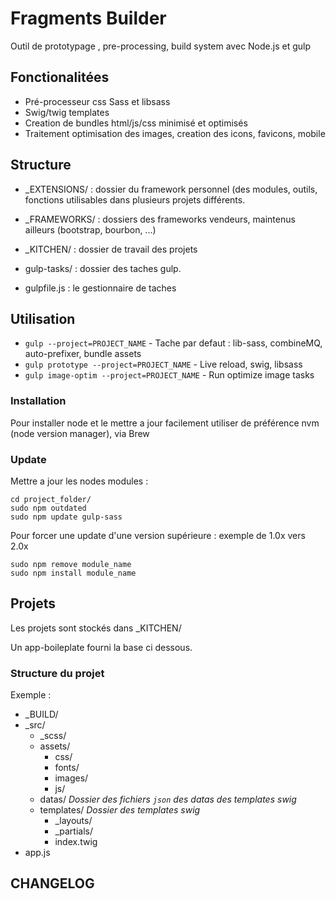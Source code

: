 # Fragments Builder

Outil de prototypage , pre-processing, build system avec Node.js et gulp

## Fonctionalitées

- Pré-processeur css Sass et libsass
- Swig/twig templates
- Creation de bundles html/js/css minimisé et optimisés
- Traitement optimisation des images, creation des icons, favicons, mobile

## Structure 

* _EXTENSIONS/ : dossier du framework personnel (des modules, outils, fonctions utilisables dans plusieurs projets différents.

* _FRAMEWORKS/ : dossiers des frameworks vendeurs, maintenus ailleurs (bootstrap, bourbon, ...)

* _KITCHEN/ : dossier de travail des projets

* gulp-tasks/ : dossier des taches gulp.

* gulpfile.js : le gestionnaire de taches

## Utilisation

*   `gulp --project=PROJECT_NAME`  - Tache par defaut : lib-sass, combineMQ, auto-prefixer, bundle assets
*   `gulp prototype --project=PROJECT_NAME` - Live reload, swig, libsass
*   `gulp image-optim --project=PROJECT_NAME` - Run optimize image tasks

### Installation

Pour installer node et le mettre a jour facilement utiliser de préférence nvm (node version manager), via Brew


### Update

Mettre a jour les nodes modules :

```
cd project_folder/
sudo npm outdated
sudo npm update gulp-sass
```

Pour forcer une update d'une version supérieure : exemple de 1.0x vers 2.0x

```
sudo npm remove module_name
sudo npm install module_name
```

## Projets

Les projets sont stockés dans _KITCHEN/

Un app-boileplate fourni la base ci dessous.

### Structure du projet

Exemple :

* _BUILD/
* _src/
    *	_scss/
    * 	assets/
        *	css/
        *	fonts/
        *	images/
        *	js/
    * 	datas/ *Dossier des fichiers `json` des datas des templates swig*
    * 	templates/ *Dossier des templates swig*
        *	_layouts/
        *	_partials/
        *	index.twig	
* app.js







## CHANGELOG



